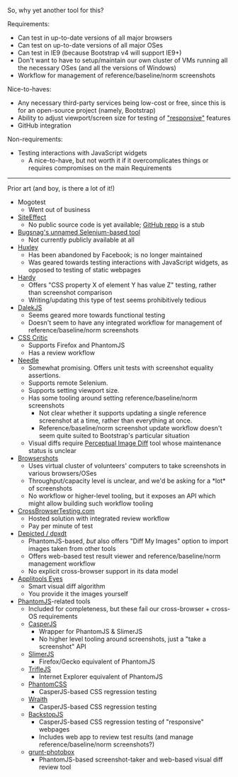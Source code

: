 So, why yet another tool for this?

Requirements:
* Can test in up-to-date versions of all major browsers
* Can test on up-to-date versions of all major OSes
* Can test in IE9 (because Bootstrap v4 will support IE9+)
* Don't want to have to setup/maintain our own cluster of VMs running all the necessary OSes (and all the versions of Windows)
* Workflow for management of reference/baseline/norm screenshots

Nice-to-haves:
* Any necessary third-party services being low-cost or free, since this is for an open-source project (namely, Bootstrap)
* Ability to adjust viewport/screen size for testing of ["responsive"](http://en.wikipedia.org/wiki/Responsive_web_design) features
* GitHub integration

Non-requirements:
* Testing interactions with JavaScript widgets
  * A nice-to-have, but not worth it if it overcomplicates things or requires compromises on the main Requirements

---

Prior art (and boy, is there a lot of it!)

* Mogotest
  * Went out of business
* [SiteEffect](http://siteeffect.io/)
  * No public source code is yet available; [GitHub repo](https://github.com/ti2m/siteeffect) is a stub
* [Bugsnag's unnamed Selenium-based tool](https://bugsnag.com/blog/implementing-a-visual-css-testing-framework)
  * Not currently publicly available at all
* [Huxley](https://github.com/facebookarchive/huxley)
  * Has been abandoned by Facebook; is no longer maintained
  * Was geared towards testing interactions with JavaScript widgets, as opposed to testing of static webpages
* [Hardy](http://hardy.io)
  * Offers "CSS property X of element Y has value Z" testing, rather than screenshot comparison
  * Writing/updating this type of test seems prohibitively tedious
* [DalekJS](http://dalekjs.com)
  * Seems geared more towards functional testing
  * Doesn't seem to have any integrated workflow for management of reference/baseline/norm screenshots
* [CSS Critic](https://github.com/cburgmer/csscritic)
  * Supports Firefox and PhantomJS
  * Has a review workflow
* [Needle](https://github.com/bfirsh/needle)
  * Somewhat promising. Offers unit tests with screenshot equality assertions.
  * Supports remote Selenium.
  * Supports setting viewport size.
  * Has some tooling around setting reference/baseline/norm screenshots
    * Not clear whether it supports updating a single reference screenshot at a time, rather than everything at once.
    * Reference/baseline/norm screenshot update workflow doesn't seem quite suited to Bootstrap's particular situation
  * Visual diffs require [Perceptual Image Diff](http://sourceforge.net/p/pdiff/code/HEAD/tree/) tool whose maintenance status is unclear
* [Browsershots](http://browsershots.org)
  * Uses virtual cluster of volunteers' computers to take screenshots in various browsers/OSes
  * Throughput/capacity level is unclear, and we'd be asking for a \*lot\* of screenshots
  * No workflow or higher-level tooling, but it exposes an API which might allow building such workflow tooling
* [CrossBrowserTesting.com](http://crossbrowsertesting.com)
  * Hosted solution with integrated review workflow
  * Pay per minute of test
* [Depicted / dpxdt](https://github.com/bslatkin/dpxdt)
  * PhantomJS-based, *but* also offers "Diff My Images" option to import images taken from other tools
  * Offers web-based test result viewer and reference/baseline/norm management workflow
  * No explicit cross-browser support in its data model
* [Applitools Eyes](http://applitools.com)
  * Smart visual diff algorithm
  * You provide it the images yourself
* [PhantomJS](http://phantomjs.org)-related tools
  * Included for completeness, but these fail our cross-browser + cross-OS requirements
  * [CasperJS](http://casperjs.org)
    * Wrapper for PhantomJS & SlimerJS
    * No higher level tooling around screenshots, just a "take a screenshot" API
  * [SlimerJS](http://slimerjs.org)
    * Firefox/Gecko equivalent of PhantomJS
  * [TrifleJS](https://github.com/sdesalas/trifleJS)
    * Internet Explorer equivalent of PhantomJS
  * [PhantomCSS](https://github.com/Huddle/PhantomCSS)
    * CasperJS-based CSS regression testing
  * [Wraith](https://github.com/bbc-news/wraith)
    * CasperJS-based CSS regression testing
  * [BackstopJS](http://garris.github.io/BackstopJS/)
    * CasperJS-based CSS regression testing of "responsive" webpages
    * Includes web app to review test results (and manage reference/baseline/norm screenshots?) 
  * [grunt-photobox](https://github.com/stefanjudis/grunt-photobox)
    * PhantomJS-based screenshot-taker and web-based visual diff review tool
